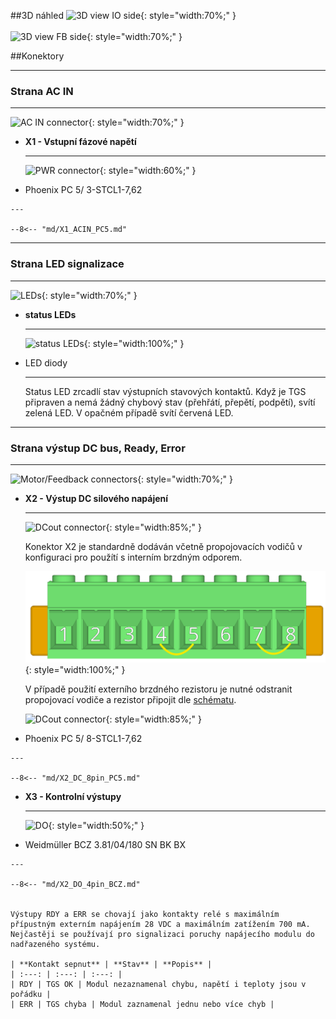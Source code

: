 <!--
# Popis zařízení   

## Konektory
-->
##3D náhled
![3D view IO side](../img/IOside.svg){: style="width:70%;" }
<br>
<br>
![3D view FB side](../img/MotSide.svg){: style="width:70%;" }

##Konektory
___
### Strana AC IN
___

![AC IN connector](../../../../source/img/TGS-320-10_15_ACside.png){: style="width:70%;" }


<div class="grid cards" markdown>

-   **X1 - Vstupní fázové napětí**

    ---
	
	![PWR connector](../../../../source/img/1778078.svg){: style="width:60%;" }

-    Phoenix PC 5/ 3-STCL1-7,62

	---
	
	--8<-- "md/X1_ACIN_PC5.md"

</div>

___
### Strana LED signalizace
___


![LEDs](../../../../source/img/TGS-320-10_15_LEDSide.png){: style="width:70%;" }

<div class="grid cards" markdown>

-	**status LEDs**

	---
	
	![status LEDs](../img/LEDs.svg){: style="width:100%;" }
	
-	LED diody

	---
	
	Status LED zrcadlí stav výstupních stavových kontaktů.
	Když je TGS připraven a nemá žádný chybový stav (přehřátí, přepětí, podpětí), svítí zelená LED.
	V opačném případě svítí červená LED.

</div>
   
   
___
### Strana výstup DC bus, Ready, Error
___

![Motor/Feedback connectors](../../../../source/img/TGS-320-10_15_DCbusSide.png){: style="width:70%;" }

<div class="grid cards" markdown>

-   **X2 - Výstup DC silového napájení**

    ---
	
	![DCout connector](../../../../source/img/1778120.svg){: style="width:85%;" }
	
	Konektor X2 je standardně dodáván včetně propojovacích vodičů v konfiguraci pro použítí s interním brzdným odporem.   
	
	![PWR connector](../../../../source/img/1778120jumper.svg){: style="width:100%;" }   
	
	V případě použití externího brzdného rezistoru je nutné odstranit propojovací vodiče a rezistor připojit dle [schématu](schematic.md).   
	
	![DCout connector](../../../../source/img/TGS-320_Rb.png){: style="width:85%;" }	

-    Phoenix PC 5/ 8-STCL1-7,62

	---

	--8<-- "md/X2_DC_8pin_PC5.md"

-   **X3 - Kontrolní výstupy**

    ---
	
	![DO](../../../../source/img/1792790000.svg){: style="width:50%;" }

-    Weidmüller BCZ 3.81/04/180 SN BK BX

    ---

	--8<-- "md/X2_DO_4pin_BCZ.md"
	
	
	Výstupy RDY a ERR se chovají jako kontakty relé s maximálním přípustným externím napájením 28 VDC a maximálním zatížením 700 mA.
	Nejčastěji se používají pro signalizaci poruchy napájecího modulu do nadřazeného systému.
	
	| **Kontakt sepnut** | **Stav** | **Popis** |
	| :---: | :---: | :---: |
	| RDY | TGS OK | Modul nezaznamenal chybu, napětí i teploty jsou v pořádku |
	| ERR | TGS chyba | Modul zaznamenal jednu nebo více chyb |
	
</div>


